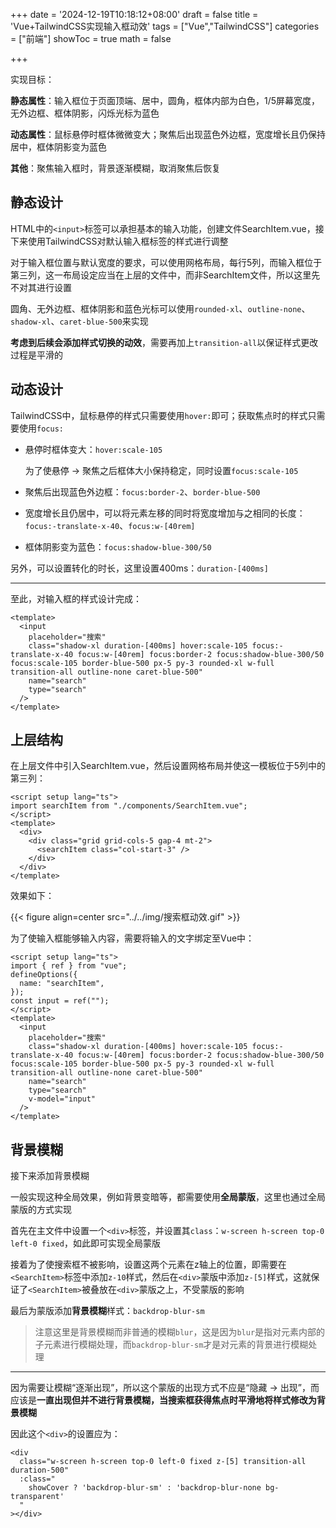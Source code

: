 +++
date = '2024-12-19T10:18:12+08:00'
draft = false
title = 'Vue+TailwindCSS实现输入框动效'
tags = ["Vue","TailwindCSS"]
categories = ["前端"]
showToc = true
math = false

+++

实现目标：

**静态属性**：输入框位于页面顶端、居中，圆角，框体内部为白色，1/5屏幕宽度，无外边框、框体阴影，闪烁光标为蓝色

**动态属性**：鼠标悬停时框体微微变大；聚焦后出现蓝色外边框，宽度增长且仍保持居中，框体阴影变为蓝色

**其他**：聚焦输入框时，背景逐渐模糊，取消聚焦后恢复

## 静态设计

HTML中的`<input>`标签可以承担基本的输入功能，创建文件SearchItem.vue，接下来使用TailwindCSS对默认输入框标签的样式进行调整

对于输入框位置与默认宽度的要求，可以使用网格布局，每行5列，而输入框位于第三列，这一布局设定应当在上层的文件中，而非SearchItem文件，所以这里先不对其进行设置

圆角、无外边框、框体阴影和蓝色光标可以使用`rounded-xl`、`outline-none`、`shadow-xl`、`caret-blue-500`来实现

**考虑到后续会添加样式切换的动效**，需要再加上`transition-all`以保证样式更改过程是平滑的

## 动态设计

TailwindCSS中，鼠标悬停的样式只需要使用`hover:`即可；获取焦点时的样式只需要使用`focus:`

- 悬停时框体变大：`hover:scale-105`

  为了使悬停 -> 聚焦之后框体大小保持稳定，同时设置`focus:scale-105`

- 聚焦后出现蓝色外边框：`focus:border-2`、`border-blue-500`

- 宽度增长且仍居中，可以将元素左移的同时将宽度增加与之相同的长度：`focus:-translate-x-40`、`focus:w-[40rem]`

- 框体阴影变为蓝色：`focus:shadow-blue-300/50`

另外，可以设置转化的时长，这里设置400ms：`duration-[400ms]`

---

至此，对输入框的样式设计完成：

```vue
<template>
  <input
    placeholder="搜索"
    class="shadow-xl duration-[400ms] hover:scale-105 focus:-translate-x-40 focus:w-[40rem] focus:border-2 focus:shadow-blue-300/50 focus:scale-105 border-blue-500 px-5 py-3 rounded-xl w-full transition-all outline-none caret-blue-500"
    name="search"
    type="search"
  />
</template>
```

## 上层结构

在上层文件中引入SearchItem.vue，然后设置网格布局并使这一模板位于5列中的第三列：

```vue
<script setup lang="ts">
import searchItem from "./components/SearchItem.vue";
</script>
<template>
  <div>
    <div class="grid grid-cols-5 gap-4 mt-2">
      <searchItem class="col-start-3" />
    </div>
  </div>
</template>
```

效果如下：

{{< figure align=center src="../../img/搜索框动效.gif" >}}

为了使输入框能够输入内容，需要将输入的文字绑定至Vue中：

```vue
<script setup lang="ts">
import { ref } from "vue";
defineOptions({
  name: "searchItem",
});
const input = ref("");
</script>
<template>
  <input
    placeholder="搜索"
    class="shadow-xl duration-[400ms] hover:scale-105 focus:-translate-x-40 focus:w-[40rem] focus:border-2 focus:shadow-blue-300/50 focus:scale-105 border-blue-500 px-5 py-3 rounded-xl w-full transition-all outline-none caret-blue-500"
    name="search"
    type="search"
    v-model="input"
  />
</template>
```

## 背景模糊

接下来添加背景模糊

一般实现这种全局效果，例如背景变暗等，都需要使用**全局蒙版**，这里也通过全局蒙版的方式实现

首先在主文件中设置一个`<div>`标签，并设置其`class`：`w-screen h-screen top-0 left-0 fixed`，如此即可实现全局蒙版

接着为了使搜索框不被影响，设置这两个元素在z轴上的位置，即需要在`<SearchItem>`标签中添加`z-10`样式，然后在`<div>`蒙版中添加`z-[5]`样式，这就保证了`<SearchItem>`被叠放在`<div>`蒙版之上，不受蒙版的影响

最后为蒙版添加**背景模糊**样式：`backdrop-blur-sm`

> 注意这里是背景模糊而非普通的模糊`blur`，这是因为`blur`是指对元素内部的子元素进行模糊处理，而`backdrop-blur-sm`才是对元素的背景进行模糊处理

---

因为需要让模糊“逐渐出现”，所以这个蒙版的出现方式不应是“隐藏 -> 出现”，而应该是**一直出现但并不进行背景模糊，当搜索框获得焦点时平滑地将样式修改为背景模糊**

因此这个`<div>`的设置应为：

```vue
<div
  class="w-screen h-screen top-0 left-0 fixed z-[5] transition-all duration-500"
  :class="
    showCover ? 'backdrop-blur-sm' : 'backdrop-blur-none bg-transparent'
  "
></div>
```

